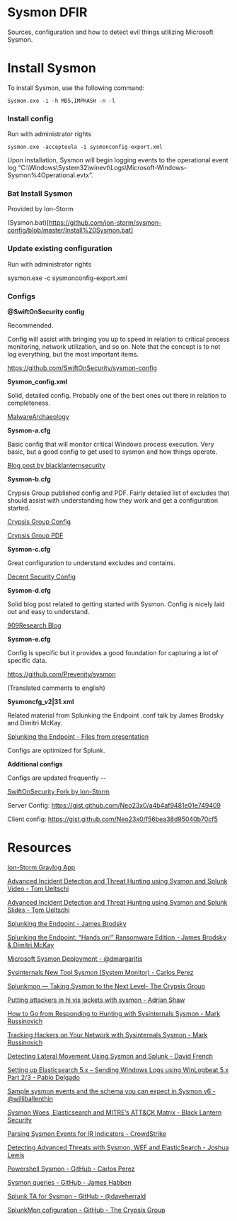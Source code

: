 # Sysmon DFIR
Sources, configuration and how to detect evil things utilizing Microsoft Sysmon.

# Install Sysmon

To install Sysmon, use the following command:

    Sysmon.exe -i -h MD5,IMPHASH -n -l

### Install config ###
Run with administrator rights
~~~~
sysmon.exe -accepteula -i sysmonconfig-export.xml
~~~~

Upon installation, Sysmon will begin logging events to the operational event log “C:\Windows\System32\winevt\Logs\Microsoft-Windows-Sysmon%4Operational.evtx”.

### Bat Install Sysmon ###

Provided by Ion-Storm

(Sysmon.bat)[https://github.com/ion-storm/sysmon-config/blob/master/Install%20Sysmon.bat]

### Update existing configuration ###
Run with administrator rights

sysmon.exe -c sysmonconfig-export.xml

### Configs ###

**@SwiftOnSecurity config**

Recommended.

Config will assist with bringing you up to speed in relation to critical process monitoring, network utilization, and so on. Note that the concept is to not log everything, but the most important items.

https://github.com/SwiftOnSecurity/sysmon-config

**Sysmon_config.xml**

Solid, detailed config. Probably one of the best ones out there in relation to completeness.

[MalwareArchaeology](https://www.malwarearchaeology.com/logging/)

**Sysmon-a.cfg**

Basic config that will monitor critical Windows process execution. Very basic, but a good config to get used to sysmon and how things operate.

[Blog post by blacklanternsecurity](http://www.blacklanternsecurity.com/blog/2016/12/11/sysmon-woes-elasticsearch-and-mitres-attack-matrix/)

**Sysmon-b.cfg**

Crypsis Group published config and PDF. Fairly detailed list of excludes that should assist with understanding how they work and get a configuration started.

[Crypsis Group Config](https://github.com/crypsisgroup/Splunkmon/edit/master/sysmon.cfg)

[Crypsis Group PDF](http://www.crypsisgroup.com/images/site/CG_WhitePaper_Splunkmon_1216.pdf)

**Sysmon-c.cfg**

Great configuration to understand excludes and contains.

[Decent Security Config](https://decentsecurity.com/enterprise/#/sysmon-enterprise-configuration/)

**Sysmon-d.cfg**

Solid blog post related to getting started with Sysmon. Config is nicely laid out and easy to understand.

[909Research Blog](http://909research.com/sysmon-the-best-free-windows-monitoring-tool-you-arent-using/)

**Sysmon-e.cfg**

Config is specific but it provides a good foundation for capturing a lot of specific data.

https://github.com/Prevenity/sysmon

(Translated comments to english)

**Sysmoncfg_v2|31.xml**

Related material from Splunking the Endpoint .conf talk by James Brodsky and Dimitri McKay.

[Splunking the Endpoint - Files from presentation](https://splunk.app.box.com/v/splunking-the-endpoint)

Configs are optimized for Splunk.

**Additional configs**

Configs are updated frequently --

[SwiftOnSecurity Fork by Ion-Storm](https://github.com/ion-storm/sysmon-config/blob/master/sysmonconfig-export.xml)

Server Config: https://gist.github.com/Neo23x0/a4b4af9481e01e749409

Client config: https://gist.github.com/Neo23x0/f56bea38d95040b70cf5


# Resources

[Ion-Storm Graylog App](https://github.com/ion-storm/sysmon-config)

[Advanced Incident Detection and Threat Hunting using Sysmon and Splunk Video - Tom Ueltschi](https://youtu.be/vv_VXntQTpE)

[Advanced Incident Detection and Threat Hunting using Sysmon and Splunk Slides - Tom Ueltschi](http://security-research.dyndns.org/pub/slides/BotConf/2016/Botconf-2016_Tom-Ueltschi_Sysmon.pdf)

[Splunking	the	Endpoint - James Brodsky](https://conf.splunk.com/session/2015/conf2015_Jbrodsky_Splunk_SecurityComplinace_SplunkingTheEndpoint_FINAL.pdf)

[Splunking the Endpoint: “Hands on!” Ransomware	Edition - James Brodsky & Dimitri McKay](https://conf.splunk.com/files/2016/slides/splunking-the-endpoint-hands-on.pdf)

[Microsoft Sysmon Deployment - @dmargaritis](https://securitylogsdotorg.files.wordpress.com/2017/01/sysmon-2017-16-1.pdf)

[Sysinternals New Tool Sysmon (System Monitor) - Carlos Perez](http://www.darkoperator.com/blog/2014/8/8/sysinternals-sysmon)

[Splunkmon — Taking Sysmon to the Next Level- The Crypsis Group](http://www.crypsisgroup.com/images/site/CG_WhitePaper_Splunkmon_1216.pdf)

[Putting attackers in hi vis jackets with sysmon - Adrian Shaw](https://labs.nettitude.com/blog/putting-attackers-in-hi-vis-jackets-with-sysmon/)

[How to Go from Responding to Hunting with Sysinternals Sysmon - Mark Russinovich](https://onedrive.live.com/view.aspx?resid=D026B4699190F1E6!2843&ithint=file%2cpptx&app=PowerPoint&authkey=!AMvCRTKB_V1J5ow)

[Tracking Hackers on Your Network with Sysinternals Sysmon - Mark Russinovich](https://www.rsaconference.com/writable/presentations/file_upload/hta-w05-tracking_hackers_on_your_network_with_sysinternals_sysmon.pdf)

[Detecting Lateral Movement Using Sysmon and Splunk - David French](http://www.incidentresponderblog.com/2016/09/detecting-lateral-movement-using-sysmon.html)

[Setting up Elasticsearch 5.x – Sending Windows Logs using WinLogbeat 5.x Part 2/3 - Pablo Delgado](http://syspanda.com/index.php/2017/02/07/setting-up-elasticsearch-5-x-sending-windows-logs-using-winlogbeat-5-x/)

[Sample sysmon events and the schema you can expect in Sysmon v6 - @williballenthin](https://gist.github.com/williballenthin/f693b1c2f3d95cb8f8e17b5f7f26031d)

[Sysmon Woes, Elasticsearch and MITRE’s ATT&CK Matrix - Black Lantern Security](http://www.blacklanternsecurity.com/blog/2016/12/11/sysmon-woes-elasticsearch-and-mitres-attack-matrix/)

[Parsing Sysmon Events for IR Indicators - CrowdStrike](https://www.crowdstrike.com/blog/sysmon-2/)

[Detecting Advanced Threats with Sysmon, WEF and ElasticSearch - Joshua Lewis](https://joshuadlewis.blogspot.com/2014/10/advanced-threat-detection-with-sysmon_74.html)

[Powershell Sysmon - GitHub - Carlos Perez](https://github.com/darkoperator/Posh-Sysmon)

[Sysmon queries - GitHub - James Habben](https://github.com/JamesHabben/sysmon-queries)

[Splunk TA for Sysmon - GitHub - @daveherrald](https://github.com/splunk/TA-microsoft-sysmon)

[SplunkMon cofiguration - GitHub - The Crypsis Group](https://github.com/crypsisgroup/Splunkmon)
